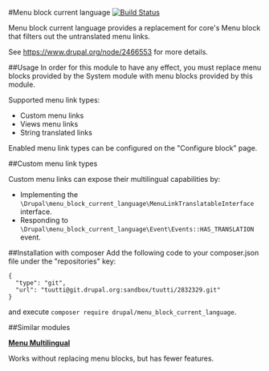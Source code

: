 #Menu block current language
[![Build Status](https://travis-ci.org/tuutti/menu_block_current_language.svg?branch=8.x-1.x)](https://travis-ci.org/tuutti/menu_block_current_language)

Menu block current language provides a replacement for
core's Menu block that filters out the untranslated menu links.

See https://www.drupal.org/node/2466553 for more details.

##Usage
In order for this module to have any effect, you must replace menu blocks
provided by the System module with menu blocks provided by this module.

Supported menu link types:
- Custom menu links
- Views menu links
- String translated links

Enabled menu link types can be configured on the "Configure block" page.

##Custom menu link types

Custom menu links can expose their multilingual capabilities by:
 - Implementing the
 `\Drupal\menu_block_current_language\MenuLinkTranslatableInterface` interface.
 - Responding to
 `\Drupal\menu_block_current_language\Event\Events::HAS_TRANSLATION` event.

##Installation with composer
Add the following code to your composer.json file under the "repositories" key:

```
{
  "type": "git",
  "url": "tuutti@git.drupal.org:sandbox/tuutti/2832329.git"
}
```

and execute `composer require drupal/menu_block_current_language`.

##Similar modules

**[Menu Multilingual](https://www.drupal.org/sandbox/matsbla/2831709)**

Works without replacing menu blocks, but has fewer features.

